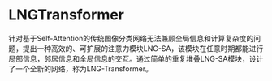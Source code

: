 # LNGTransformer
针对基于Self-Attention的传统图像分类网络无法兼顾全局信息和计算复杂度的问题，提出一种高效的、可扩展的注意力模块LNG-SA，该模块在任意时期都能进行局部信息，邻居信息和全局信息的交互。通过简单的重复堆叠LNG-SA模块，设计了一个全新的网络，称为LNG-Transformer。
